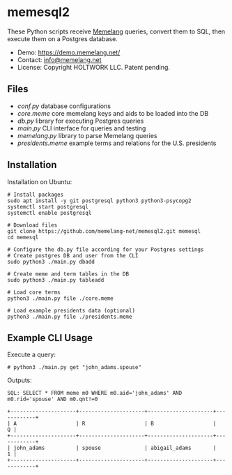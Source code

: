 # memesql2

These Python scripts receive [Memelang](https://memelang.net/) queries, convert them to SQL, then execute them on a Postgres database. 
* Demo: https://demo.memelang.net/
* Contact: info@memelang.net
* License: Copyright HOLTWORK LLC. Patent pending.


## Files

* *conf.py* database configurations
* *core.meme* core memelang keys and aids to be loaded into the DB
* *db.py* library for executing Postgres queries
* *main.py* CLI interface for queries and testing
* *memelang.py* library to parse Memelang queries
* *presidents.meme* example terms and relations for the U.S. presidents


## Installation

Installation on Ubuntu:

	# Install packages
	sudo apt install -y git postgresql python3 python3-psycopg2
	systemctl start postgresql
	systemctl enable postgresql
	
	# Download files
	git clone https://github.com/memelang-net/memesql2.git memesql
	cd memesql

	# Configure the db.py file according for your Postgres settings
	# Create postgres DB and user from the CLI
	sudo python3 ./main.py dbadd

	# Create meme and term tables in the DB
	sudo python3 ./main.py tableadd

	# Load core terms
	python3 ./main.py file ./core.meme

	# Load example presidents data (optional)
	python3 ./main.py file ./presidents.meme


## Example CLI Usage

Execute a query:

	# python3 ./main.py get "john_adams.spouse"

Outputs:

	SQL: SELECT * FROM meme m0 WHERE m0.aid='john_adams' AND m0.rid='spouse' AND m0.qnt!=0
	
	+---------------------+---------------------+---------------------+------------+
	| A                   | R                   | B                   |          Q |
	+---------------------+---------------------+---------------------+------------+
	| john_adams          | spouse              | abigail_adams       |          1 |
	+---------------------+---------------------+---------------------+------------+
